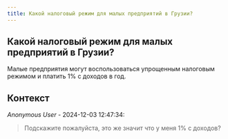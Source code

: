 ```yaml
---
title: Какой налоговый режим для малых предприятий в Грузии?
---
```


## Какой налоговый режим для малых предприятий в Грузии?

Малые предприятия могут воспользоваться упрощенным налоговым режимом и платить 1% с доходов в год.

## Контекст

_Anonymous User_ - 2024-12-03 12:47:34:

> Подскажите пожалуйста, это же значит что у меня 1% с доходов?
